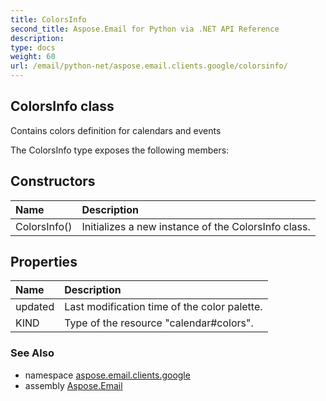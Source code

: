 ```yaml
---
title: ColorsInfo
second_title: Aspose.Email for Python via .NET API Reference
description: 
type: docs
weight: 60
url: /email/python-net/aspose.email.clients.google/colorsinfo/
---
```


## ColorsInfo class

Contains colors definition for calendars and events

The ColorsInfo type exposes the following members:
## Constructors
| Name | Description |
| :- | :- |
|ColorsInfo()|Initializes a new instance of the ColorsInfo class.|
## Properties
| Name | Description |
| :- | :- |
|updated|Last modification time of the color palette.|
|KIND|Type of the resource "calendar#colors".|

### See Also

* namespace [aspose.email.clients.google](/email/python-net/aspose.email.clients.google/)
* assembly [Aspose.Email](/slides/python-net/)


